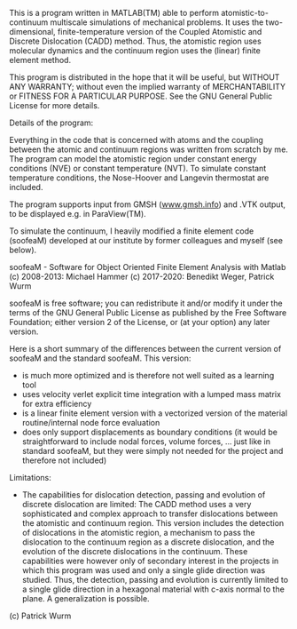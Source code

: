 This is a program written in MATLAB(TM) able to perform atomistic-to-continuum multiscale simulations of mechanical problems.
It uses the two-dimensional, finite-temperature version of the Coupled Atomistic and Discrete Dislocation (CADD) method. Thus, the atomistic region uses molecular dynamics and the continuum region uses the (linear) finite element method.

This program is distributed in the hope that it will be useful, but WITHOUT ANY WARRANTY; without even the implied warranty of MERCHANTABILITY or FITNESS FOR A PARTICULAR PURPOSE.  See the GNU General Public License for more details.

Details of the program:

Everything in the code that is concerned with atoms and the coupling between the atomic and continuum regions was written from scratch by me. 
The program can model the atomistic region under constant energy conditions (NVE) or constant temperature (NVT).
To simulate constant temperature conditions, the Nose-Hoover and Langevin thermostat are included.

The program supports input from GMSH (www.gmsh.info) and .VTK output, to be displayed e.g. in ParaView(TM).

To simulate the continuum, I heavily modified a finite element code (soofeaM) developed at our institute by former colleagues and myself (see below).

soofeaM - Software for Object Oriented Finite Element Analysis with Matlab
(c) 2008-2013: Michael Hammer
(c) 2017-2020: Benedikt Weger, Patrick Wurm

soofeaM is free software; you can redistribute it and/or modify
it under the terms of the GNU General Public License as published by
the Free Software Foundation; either version 2 of the License, or
(at your option) any later version.

Here is a short summary of the differences between the current version of soofeaM and the standard soofeaM.
This version:
* is much more optimized and is therefore not well suited as a learning tool
* uses velocity verlet explicit time integration with a lumped mass
  matrix for extra efficiency
* is a linear finite element version with a vectorized version of the material routine/internal node force 
  evaluation 
* does only support displacements as boundary conditions (it would be straightforward
  to include nodal forces, volume forces, ... just like in standard soofeaM,
  but they were simply not needed for the project and therefore not included)

Limitations:
* The capabilities for dislocation detection, passing and evolution of discrete dislocation are limited:
  The CADD method uses a very sophisticated and complex approach to transfer dislocations between the atomistic and continuum region.
  This version includes the detection of dislocations in the atomistic region, a mechanism to pass the dislocation to the continuum region as a discrete dislocation, and the evolution of the discrete dislocations in the continuum.
  These capabilities were however only of secondary interest in the projects in which this program was used and only a single glide direction was studied. Thus, the detection, passing and evolution is currently limited to a single glide direction
  in a hexagonal material with c-axis normal to the plane. A generalization is possible.    

(c) Patrick Wurm

